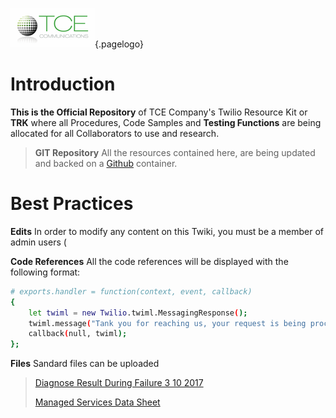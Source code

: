 <!-- TITLE: TCE Company TWIKI Home -->
<!-- SUBTITLE: A comprenhensive Knowledge Base for Twilio Functions -->
![Wiki.js](/uploads/white-background-300-x-139-1.png "White Background 300 X 139 1"){.pagelogo}
# Introduction

**This is the Official Repository** of TCE Company's Twilio Resource Kit or **TRK** where all Procedures, Code Samples and **Testing Functions** are being allocated for all Collaborators to use and research.

> **GIT Repository**
> All the resources contained here, are being updated and backed on a [Github](www.github.com) container.
> 

# Best Practices
**Edits** In order to modify any content on this Twiki, you must be a member of admin users (

**Code References**
All the code references will be displayed with the following format:

```bash
# exports.handler = function(context, event, callback)
{
	let twiml = new Twilio.twiml.MessagingResponse();
	twiml.message("Tank you for reaching us, your request is being processed");
	callback(null, twiml);
};
```
**Files** Sandard files can be uploaded

>[Diagnose Result During Failure 3 10 2017](/uploads/assets/diagnose-result-during-failure-3-10-2017.txt "Diagnose Result During Failure 3 10 2017")
>
>[Managed Services Data Sheet](/uploads/assets/managed-services-data-sheet.pdf "Managed Services Data Sheet")
